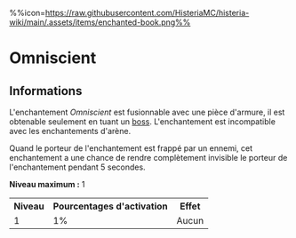 %%icon=https://raw.githubusercontent.com/HisteriaMC/histeria-wiki/main/.assets/items/enchanted-book.png%%
# Omniscient

## Informations
L'enchantement *Omniscient* est fusionnable avec une pièce d'armure, il est obtenable seulement en tuant un [boss](https://histeria.fr/wiki/boss). L'enchantement est incompatible avec les enchantements d'arène.

Quand le porteur de l'enchantement est frappé par un ennemi, cet enchantement a une chance de rendre complètement invisible le porteur de l'enchantement pendant 5 secondes.

**Niveau maximum :** 1

<table>
  <tr>
    <th>Niveau</th>
    <th>Pourcentages d'activation</th>
    <th>Effet</th>
  </tr>
  <tr>
    <td>1</td>
    <td>1%</td>
    <td>Aucun</td>
  </tr>
</table>
